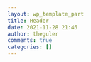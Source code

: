 ```yaml
---
layout: wp_template_part
title: Header
date: 2021-11-28 21:46
author: theguler
comments: true
categories: []
---
```

<!-- wp:cover {"overlayColor":"foreground","minHeight":200,"align":"full"} -->
<div class="wp-block-cover alignfull has-foreground-background-color has-background-dim" style="min-height:200px;"><div class="wp-block-cover__inner-container"><!-- wp:spacer {"height":20} -->
<div style="height:20px;" aria-hidden="true" class="wp-block-spacer"></div>
<!-- /wp:spacer -->

<!-- wp:columns {"verticalAlignment":null,"align":"full"} -->
<div class="wp-block-columns alignfull"><!-- wp:column {"verticalAlignment":"center"} -->
<div class="wp-block-column is-vertically-aligned-center"><!-- wp:a8c/site-title {"align":"full","textAlign":"left","textColor":"background","fontSize":"huge"} /-->

<!-- wp:a8c/site-description {"align":"full","textAlign":"left","textColor":"background"} /--></div>
<!-- /wp:column -->

<!-- wp:column {"verticalAlignment":"top"} -->
<div class="wp-block-column is-vertically-aligned-top"><!-- wp:a8c/navigation-menu {"align":"full","textAlign":"right","textColor":"background"} /-->

<!-- wp:social-links {"align":"right"} -->
<ul class="wp-block-social-links alignright"><!-- wp:social-link-facebook {"url":"add_your_email@address.com"} /-->

<!-- wp:social-link-twitter {"url":"add_your_email@address.com"} /-->

<!-- wp:social-link-linkedin {"url":"add_your_email@address.com"} /-->

<!-- wp:social-link-wordpress {"url":"https://wordpress.com"} /-->

<!-- wp:social-link-instagram /-->

<!-- wp:social-link-youtube /--></ul>
<!-- /wp:social-links --></div>
<!-- /wp:column --></div>
<!-- /wp:columns --></div></div>
<!-- /wp:cover -->

